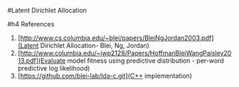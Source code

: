#Latent Dirichlet Allocation

#h4 References
1. [http://www.cs.columbia.edu/~blei/papers/BleiNgJordan2003.pdf](Latent Dirichlet Allocation- Blei, Ng, Jordan)
2. [http://www.columbia.edu/~jwp2128/Papers/HoffmanBleiWangPaisley2013.pdf](Evaluate model fitness using predictive distribution - per-word predictive log likelihood)
3. [https://github.com/blei-lab/lda-c.git](C++ implementation)
